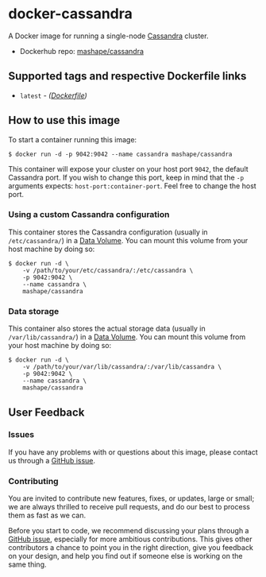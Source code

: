 # docker-cassandra

A Docker image for running a single-node [Cassandra](http://cassandra.apache.org/) cluster.

- Dockerhub repo: [mashape/cassandra](https://registry.hub.docker.com/u/mashape/cassandra/)

## Supported tags and respective Dockerfile links

- `latest` - *([Dockerfile](https://github.com/Mashape/docker-cassandra/blob/master/Dockerfile))*

## How to use this image

To start a container running this image:

```shell
$ docker run -d -p 9042:9042 --name cassandra mashape/cassandra
```

This container will expose your cluster on your host port `9042`, the default Cassandra port. If you wish to change this port, keep in mind that the `-p` arguments expects: `host-port:container-port`. Feel free to change the host port.

### Using a custom Cassandra configuration

This container stores the Cassandra configuration (usually in `/etc/cassandra/`) in a [Data Volume][docker-data-volume]. You can mount this volume from your host machine by doing so:

```shell
$ docker run -d \
    -v /path/to/your/etc/cassandra/:/etc/cassandra \
    -p 9042:9042 \
    --name cassandra \
    mashape/cassandra
```

### Data storage

This container also stores the actual storage data (usually in `/var/lib/cassandra/`) in a [Data Volume][docker-data-volume]. You can mount this volume from your host machine by doing so:

```shell
$ docker run -d \
    -v /path/to/your/var/lib/cassandra/:/var/lib/cassandra \
    -p 9042:9042 \
    --name cassandra \
    mashape/cassandra
```

## User Feedback

### Issues

If you have any problems with or questions about this image, please contact us through a [GitHub issue][github-new-issue].

### Contributing

You are invited to contribute new features, fixes, or updates, large or small; we are always thrilled to receive pull requests, and do our best to process them as fast as we can.

Before you start to code, we recommend discussing your plans through a [GitHub issue][github-new-issue], especially for more ambitious contributions. This gives other contributors a chance to point you in the right direction, give you feedback on your design, and help you find out if someone else is working on the same thing.

[github-new-issue]: https://github.com/Mashape/docker-cassandra/issues/new
[docker-data-volume]: https://docs.docker.com/userguide/dockervolumes/
